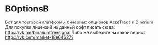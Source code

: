 # BOptionsB
Бот для торговой платформы бинарных опционов AezaTrade и Binarium
Для покупки лицензий на данный софт писать сюда: https://vk.me/binariumfreesignal
Либо же выберите на какой период: https://vk.com/market-186646279
